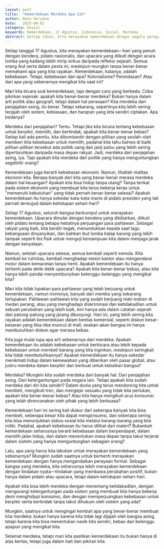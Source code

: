 ```yaml
---
layout: post
title:  "Kemerdekaan Merdeka Apa Sih"
author: Nono Heryana
date:   2025-08-01
category: Sosial
keywords: Kemerdekaan, 17 Agustus, Indonesia, Sosial, Merdeka
abstract: Setiap tahun, kita merayakan kemerdekaan dengan segala perayaan meriah, tapi apakah kita benar-benar merdeka? Atau kita hanya terjebak dalam rutinitas yang mengurung kita lebih rapat daripada belenggu kolonialisme itu sendiri?
---
```


Setiap tanggal 17 Agustus, kita merayakan kemerdekaan—hari yang penuh dengan bendera, pidato nasionalis, dan upacara yang diikuti dengan acara lomba yang kadang lebih mirip sirkus daripada refleksi sejarah. Semua orang ikut serta dalam pesta ini, meskipun mungkin tanpa benar-benar memahami apa yang kita rayakan. Kemerdekaan, katanya, adalah kebebasan. Tetapi, kebebasan dari apa? Kolonialisme? Penindasan? Atau dari apa yang sebenarnya mengikat kita saat ini?

Mari kita bicara soal kemerdekaan, tapi dengan cara yang berbeda. Coba pikirkan sejenak: apakah kita benar-benar merdeka? Bukan hanya dalam arti politik atau geografi, tetapi dalam hal perasaan? Kita merdeka dari penjajahan asing, itu benar. Tetapi sekarang, sepertinya kita lebih sering terjajah oleh sistem, kebiasaan, dan harapan yang kita sendiri ciptakan. Apa bedanya?

Merdeka dari penjajahan? Tentu. Tetapi jika kita bicara tentang kebebasan untuk berpikir, memilih, dan bertindak, apakah kita benar-benar bebas? Setiap kali ada pemilu, kita dibombardir dengan pilihan yang seolah-olah memberi kita kebebasan untuk memilih, padahal kita tahu bahwa di balik pilihan-pilihan tersebut ada politik uang dan janji palsu yang lebih sering dipertaruhkan daripada masa depan rakyat. Jadi, merdeka dari penjajahan asing, iya. Tapi apakah kita merdeka dari politik yang hanya menguntungkan segelintir orang?

Kemerdekaan juga berarti kebebasan ekonomi. Namun, lihatlah realitas ekonomi kita. Berapa banyak dari kita yang benar-benar merasa merdeka dalam hal keuangan? Apakah kita bisa hidup tanpa utang? Tanpa terikat pada sistem ekonomi yang membuat kita terus bekerja keras untuk "memenuhi kebutuhan" yang tidak pernah benar-benar selesai? Apakah kemerdekaan itu hanya sekedar kata-kata manis di pidato presiden yang tak pernah terwujud dalam kehidupan sehari-hari?

Setiap 17 Agustus, seluruh bangsa berkumpul untuk merayakan kemerdekaan. Upacara dimulai dengan bendera yang dikibarkan, diikuti oleh pidato tentang betapa hebatnya perjuangan para pahlawan. Sebagai rakyat yang baik, kita berdiri tegak, menundukkan kepala saat lagu kebangsaan dinyanyikan, dan bahkan ikut lomba balap karung yang lebih tampak seperti tes fisik untuk menguji kemampuan kita dalam menjaga jarak dengan kenyataan.

Namun, setelah upacara selesai, semua kembali seperti semula. Kita kembali ke rutinitas, kembali menghadap mesin kantor atau mengendarai motor dalam kemacetan tanpa henti. Apakah kemerdekaan itu hanya terhenti pada detik-detik upacara? Apakah kita benar-benar bebas, atau kita hanya lebih pandai menyembunyikan belenggu-belenggu yang mengikat kita?

Mari kita tidak lupakan para pahlawan yang telah berjuang untuk kemerdekaan, namun ironisnya, banyak dari mereka yang sekarang terlupakan. Pahlawan-pahlawan kita yang sudah berjuang mati-matian di medan perang, atau yang menghadapi diskriminasi dan ketidakadilan untuk sebuah perubahan yang lebih baik, kini hanya ada dalam catatan sejarah dan patung-patung yang jarang dikunjungi. Hari ini, yang lebih sering kita rayakan adalah kemerdekaan dalam bentuk komersial, seperti diskon besar-besaran yang tiba-tiba muncul di mall, seakan-akan bangsa ini hanya membutuhkan diskon agar merasa bebas.

Kita juga mulai lupa apa arti sebenarnya dari merdeka. Apakah kemerdekaan itu adalah kebebasan untuk berbicara atau lebih kepada kebebasan untuk membeli barang yang kita inginkan, meskipun seringkali kita tidak membutuhkannya? Apakah kemerdekaan itu hanya sekedar menikmati hidup dalam kemewahan yang diberikan oleh pasar global, atau justru merdeka dalam berpikir dan berbuat untuk kebaikan bangsa?

Merdeka? Mungkin kita sudah merdeka dari banyak hal. Dari penjajahan asing. Dari ketergantungan pada negara lain. Tetapi apakah kita sudah merdeka dari diri kita sendiri? Dalam dunia yang terus mendorong kita untuk membeli, mengikuti tren, dan mengejar sesuatu yang tidak kita perlukan, apakah kita benar-benar bebas? Atau kita hanya mengikuti arus konsumsi yang telah direncanakan oleh pihak yang lebih berkuasa?

Kemerdekaan hari ini sering kali diukur dari seberapa banyak kita bisa membeli, seberapa besar kita dapat mengonsumsi, dan seberapa sering kita bisa menunjukkan status sosial kita melalui barang-barang yang kita miliki. Padahal, apakah kebebasan itu harus dilihat dari materi? Bukankah kemerdekaan seharusnya berarti kebebasan dalam berpendapat, dalam memilih jalan hidup, dan dalam menentukan masa depan tanpa takut terjerat dalam sistem yang hanya menguntungkan sebagian orang?

Lalu, apa yang harus kita lakukan untuk merayakan kemerdekaan yang sebenarnya? Mungkin sudah saatnya untuk berhenti merayakan kemerdekaan dengan hanya mengandalkan perayaan formal. Sebagai bangsa yang merdeka, kita seharusnya lebih merayakan kemerdekaan dengan tindakan nyata—tindakan yang membawa perubahan positif, bukan hanya dalam pidato atau upacara, tetapi dalam kehidupan sehari-hari.

Apakah kita bisa lebih merdeka dengan menentang ketidakadilan, dengan mengurangi ketergantungan pada sistem yang membuat kita hanya bekerja demi menghidupi konsumsi, dan dengan memperjuangkan kebebasan untuk berpikir serta bertindak tanpa takut dihukum oleh sistem yang ada?

Mungkin, saatnya untuk mengingat kembali apa yang benar-benar membuat kita merdeka: bukan hanya karena kita tidak lagi dijajah oleh bangsa asing, tetapi karena kita bisa menentukan nasib kita sendiri, bebas dari belenggu apapun yang mengikat kita.

Selamat merdeka, tetapi mari kita pastikan kemerdekaan itu bukan hanya di atas kertas, tetapi juga dalam hati dan pikiran kita.
